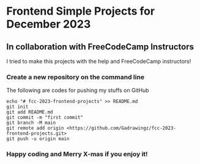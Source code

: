 # Frontend Simple Projects for December 2023

## In collaboration with FreeCodeCamp Instructors

I tried to make this projects with the help and FreeCodeCamp instructors!

### Create a new repository on the command line

The following are codes for pushing my stuffs on GitHub

```
echo "# fcc-2023-frontend-projects" >> README.md
git init
git add README.md
git commit -m "first commit"
git branch -M main
git remote add origin <https://github.com/Gadrawingz/fcc-2023-frontend-projects.git>
git push -u origin main
```

### Happy coding and Merry X-mas if you enjoy it!

